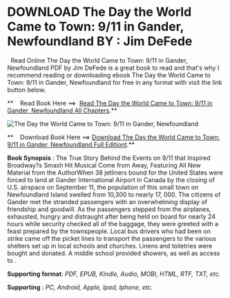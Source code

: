  **DOWNLOAD The Day the World Came to Town: 9/11 in Gander, Newfoundland BY : Jim DeFede**
=========================================================================================

  Read Online The Day the World Came to Town: 9/11 in Gander, Newfoundland PDF by Jim DeFede is a great book to read and that's why I recommend reading or downloading ebook The Day the World Came to Town: 9/11 in Gander, Newfoundland for free in any format with visit the link button below.

**    Read Book Here ==>  [Read The Day the World Came to Town: 9/11 in Gander, Newfoundland All Chapters](https://goodreadbook.site/?book=0063005980).**

![The Day the World Came to Town: 9/11 in Gander, Newfoundland](https://i.gr-assets.com/images/S/compressed.photo.goodreads.com/books/1624224752l/55338986.jpg)

**    Download Book Here ==> [Download The Day the World Came to Town: 9/11 in Gander, Newfoundland Full Editiont](https://goodreadbook.site/?book=0063005980).**

**Book Synopsis** : The True Story Behind the Events on 9/11 that Inspired Broadway?s Smash Hit Musical Come from Away, Featuring All New Material from the AuthorWhen 38 jetliners bound for the United States were forced to land at Gander International Airport in Canada by the closing of U.S. airspace on September 11, the population of this small town on Newfoundland Island swelled from 10,300 to nearly 17, 000. The citizens of Gander met the stranded passengers with an overwhelming display of friendship and goodwill. As the passengers stepped from the airplanes, exhausted, hungry and distraught after being held on board for nearly 24 hours while security checked all of the baggage, they were greeted with a feast prepared by the townspeople. Local bus drivers who had been on strike came off the picket lines to transport the passengers to the various shelters set up in local schools and churches. Linens and toiletries were bought and donated. A middle school provided showers, as well as access to .

**Supporting format**: _PDF, EPUB, Kindle, Audio, MOBI, HTML, RTF, TXT, etc._

**Supporting** : _PC, Android, Apple, Ipad, Iphone, etc._